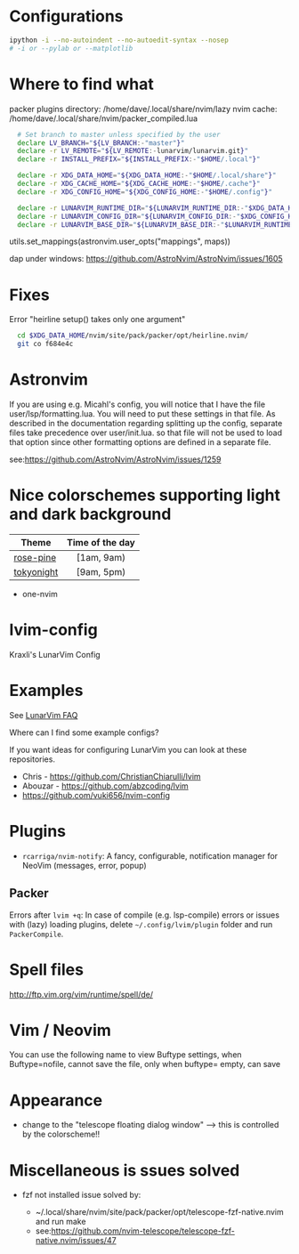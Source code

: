 # Configurations

```sh
ipython -i --no-autoindent --no-autoedit-syntax --nosep
# -i or --pylab or --matplotlib
```

# Where to find what

packer plugins directory: /home/dave/.local/share/nvim/lazy
nvim cache: /home/dave/.local/share/nvim/packer_compiled.lua

```bash
  # Set branch to master unless specified by the user
  declare LV_BRANCH="${LV_BRANCH:-"master"}"
  declare -r LV_REMOTE="${LV_REMOTE:-lunarvim/lunarvim.git}"
  declare -r INSTALL_PREFIX="${INSTALL_PREFIX:-"$HOME/.local"}"

  declare -r XDG_DATA_HOME="${XDG_DATA_HOME:-"$HOME/.local/share"}"
  declare -r XDG_CACHE_HOME="${XDG_CACHE_HOME:-"$HOME/.cache"}"
  declare -r XDG_CONFIG_HOME="${XDG_CONFIG_HOME:-"$HOME/.config"}"

  declare -r LUNARVIM_RUNTIME_DIR="${LUNARVIM_RUNTIME_DIR:-"$XDG_DATA_HOME/lunarvim"}"
  declare -r LUNARVIM_CONFIG_DIR="${LUNARVIM_CONFIG_DIR:-"$XDG_CONFIG_HOME/lvim"}"
  declare -r LUNARVIM_BASE_DIR="${LUNARVIM_BASE_DIR:-"$LUNARVIM_RUNTIME_DIR/lvim"}"

```

utils.set_mappings(astronvim.user_opts("mappings", maps))

dap under windows: https://github.com/AstroNvim/AstroNvim/issues/1605

# Fixes

Error "heirline setup() takes only one argument"

```bash
  cd $XDG_DATA_HOME/nvim/site/pack/packer/opt/heirline.nvim/
  git co f684e4c
```

# Astronvim

If you are using e.g. Micahl's config, you will notice that I have the file user/lsp/formatting.lua. You will need to put these settings in that file. As described in the documentation regarding splitting up the config, separate files take precedence over user/init.lua. so that file will not be used to load that option since other formatting options are defined in a separate file.

see:https://github.com/AstroNvim/AstroNvim/issues/1259

# Nice colorschemes supporting light and dark background

| Theme                                             | Time of the day |
| ------------------------------------------------- | :-------------: |
| [rose-pine](https://github.com/rose-pine/neovim)  |   [1am, 9am)    |
| [tokyonight](https://github.com/folke/tokyonight) |   [9am, 5pm)    |

- one-nvim

# lvim-config

Kraxli's LunarVim Config

# Examples

See [LunarVim FAQ](https://www.lunarvim.org/community/faq.html#what-is-null-ls-and-why-do-you-use-it)

Where can I find some example configs?

If you want ideas for configuring LunarVim you can look at these repositories.

- Chris - https://github.com/ChristianChiarulli/lvim
- Abouzar - https://github.com/abzcoding/lvim
- https://github.com/vuki656/nvim-config

# Plugins

- `rcarriga/nvim-notify`: A fancy, configurable, notification manager for NeoVim (messages, error, popup)

## Packer

Errors after `lvim +q`: In case of compile (e.g. lsp-compile) errors or issues with (lazy) loading plugins, delete `~/.config/lvim/plugin` folder and run `PackerCompile`.

# Spell files

http://ftp.vim.org/vim/runtime/spell/de/

# Vim / Neovim

You can use the following name to view Buftype settings, when Buftype=nofile, cannot save the file, only when buftype= empty, can save

# Appearance

- change to the "telescope floating dialog window" --> this is controlled by the colorscheme!!

# Miscellaneous is ssues solved

- fzf not installed issue solved by:

  - ~/.local/share/nvim/site/pack/packer/opt/telescope-fzf-native.nvim and run make
  - see:https://github.com/nvim-telescope/telescope-fzf-native.nvim/issues/47
